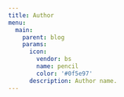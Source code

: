 ```yaml
---
title: Author
menu:
  main:
    parent: blog
    params:
      icon:
        vendor: bs
        name: pencil
        color: '#0f5e97'
      description: Author name.
---
```

